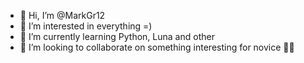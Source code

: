 - 👋 Hi, I’m @MarkGr12
- 👀 I’m interested in everything =)
- 🌱 I’m currently learning Python, Luna and other 
- 💞️ I’m looking to collaborate on something interesting for novice 🙏🏻


<!---
MarkGr12/MarkGr12 is a ✨ special ✨ repository because its `README.md` (this file) appears on your GitHub profile.
You can click the Preview link to take a look at your changes.
--->
